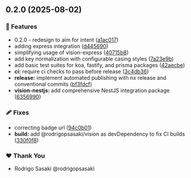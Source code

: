 ## 0.2.0 (2025-08-02)

### 🚀 Features

- 0.2.0 - redesign to aim for intent ([a1ac017](https://github.com/rodrigopsasaki/vision/commit/a1ac017))
- adding express integration ([d445690](https://github.com/rodrigopsasaki/vision/commit/d445690))
- simplifying usage of vision-express ([40715b8](https://github.com/rodrigopsasaki/vision/commit/40715b8))
- add key normalization with configurable casing styles ([7a23e9b](https://github.com/rodrigopsasaki/vision/commit/7a23e9b))
- add basic test suites for koa, fastify, and prisma packages ([42aecbe](https://github.com/rodrigopsasaki/vision/commit/42aecbe))
- **ci:** require ci checks to pass before release ([3c4db36](https://github.com/rodrigopsasaki/vision/commit/3c4db36))
- **release:** implement automated publishing with nx release and conventional commits ([bf3fdcf](https://github.com/rodrigopsasaki/vision/commit/bf3fdcf))
- **vision-nestjs:** add comprehensive NestJS integration package ([6356990](https://github.com/rodrigopsasaki/vision/commit/6356990))

### 🩹 Fixes

- correcting badge url ([94c0b01](https://github.com/rodrigopsasaki/vision/commit/94c0b01))
- **build:** add @rodrigopsasaki/vision as devDependency to fix CI builds ([330f0f8](https://github.com/rodrigopsasaki/vision/commit/330f0f8))

### ❤️ Thank You

- Rodrigo Sasaki @rodrigopsasaki